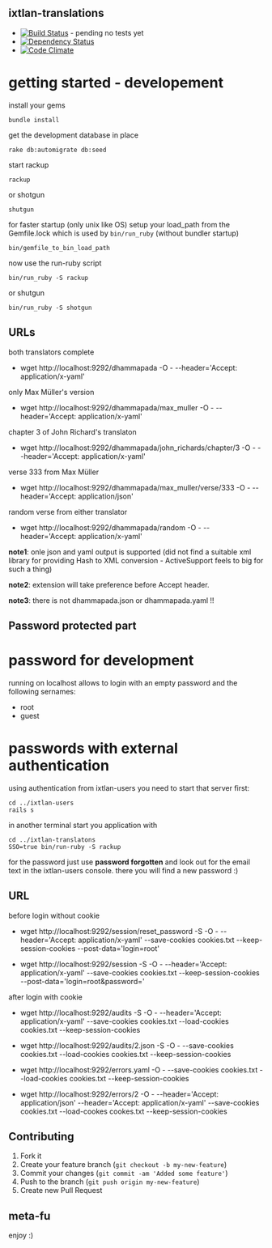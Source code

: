 ixtlan-translations
-------------

* [![Build Status](https://secure.travis-ci.org/mkristian/dhammapada-app.png)](http://travis-ci.org/mkristian/dhammapada-app) - pending no tests yet
* [![Dependency Status](https://gemnasium.com/mkristian/dhammapada-app.png)](https://gemnasium.com/mkristian/dhammapada-app)
* [![Code Climate](https://codeclimate.com/badge.png)](https://codeclimate.com/github/mkristian/dhammapada-app)

getting started - developement
==============================

install your gems

    bundle install

get the development database in place

    rake db:automigrate db:seed
	
start rackup

	rackup
	
or shotgun
   
    shutgun
	
for faster startup (only unix like OS) setup your load_path from the Gemfile.lock which is used by `bin/run_ruby` (without bundler startup)

    bin/gemfile_to_bin_load_path

now use the run-ruby script

    bin/run_ruby -S rackup

or shutgun

    bin/run_ruby -S shotgun

URLs
----

both translators complete

* wget http://localhost:9292/dhammapada -O - --header='Accept: application/x-yaml'

only Max Müller's version

* wget http://localhost:9292/dhammapada/max_muller -O - --header='Accept: application/x-yaml'

chapter 3 of John Richard's translaton

* wget http://localhost:9292/dhammapada/john_richards/chapter/3 -O - --header='Accept: application/x-yaml'

verse 333 from Max Müller

* wget http://localhost:9292/dhammapada/max_muller/verse/333 -O - --header='Accept: application/json'

random verse from either translator

* wget http://localhost:9292/dhammapada/random -O - --header='Accept: application/x-yaml'

**note1**: onle json and yaml output is supported (did not find a suitable xml library for providing Hash to XML conversion - ActiveSupport feels to big for such a thing)

**note2**: extension will take preference before Accept header.

**note3**: there is not dhammapada.json or dhammapada.yaml !!

Password protected part
--------------

password for development
========================

running on localhost allows to login with an empty password and the following sernames:

* root
* guest


passwords with external authentication
======================================

using authentication from ixtlan-users you need to start that server first:

    cd ../ixtlan-users
    rails s
	
in another terminal start you application with

	cd ../ixtlan-translatons
	SSO=true bin/run-ruby -S rackup
	
for the password just use **password forgotten** and look out for the email text in the ixtlan-users console. there you will find a new password :)	

URL
---

before login without cookie

* wget http://localhost:9292/session/reset_password -S -O - --header='Accept: application/x-yaml' --save-cookies cookies.txt --keep-session-cookies --post-data='login=root'

* wget http://localhost:9292/session -S -O - --header='Accept: application/x-yaml' --save-cookies cookies.txt --keep-session-cookies --post-data='login=root&password='

after login with cookie

* wget http://localhost:9292/audits -S -O - --header='Accept: application/x-yaml' --save-cookies cookies.txt --load-cookies cookies.txt --keep-session-cookies

* wget http://localhost:9292/audits/2.json -S -O - --save-cookies cookies.txt --load-cookies cookies.txt --keep-session-cookies

* wget http://localhost:9292/errors.yaml -O - --save-cookies cookies.txt --load-cookies cookies.txt --keep-session-cookies

* wget http://localhost:9292/errors/2 -O - --header='Accept: application/json' --header='Accept: application/x-yaml' --save-cookies cookies.txt --load-cookes cookes.txt --keep-session-cookies

Contributing
------------

1. Fork it
2. Create your feature branch (`git checkout -b my-new-feature`)
3. Commit your changes (`git commit -am 'Added some feature'`)
4. Push to the branch (`git push origin my-new-feature`)
5. Create new Pull Request

meta-fu
-------

enjoy :) 

